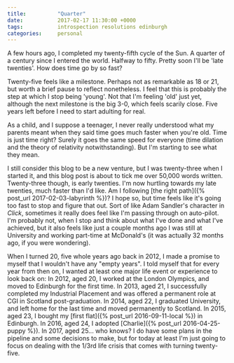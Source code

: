 ```yaml
---
title:          "Quarter"
date:           2017-02-17 11:30:00 +0000
tags:           introspection resolutions edinburgh
categories:     personal
---
```


A few hours ago, I completed my twenty-fifth cycle of the Sun. A quarter of a century since I entered the world. Halfway to fifty. Pretty soon I'll be 'late twenties'. How does time go by so fast?

<!-- Read More -->

Twenty-five feels like a milestone. Perhaps not as remarkable as 18 or 21, but worth a brief pause to reflect nonetheless. I feel that this is probably the step at which I stop being 'young'. Not that I'm feeling 'old' just yet, although the next milestone is the big 3-0, which feels scarily close. Five years left before I need to start adulting for real.

As a child, and I suppose a teenager, I never really understood what my parents meant when they said time goes much faster when you're old. Time is just time right? Surely it goes the same speed for everyone (time dilation and the theory of relativity notwithstanding). But I'm starting to see what they mean.

I still consider this blog to be a new venture, but I was twenty-three when I started it, and this blog post is about to tick me over 50,000 words written. Twenty-three though, is early twenties. I'm now hurtling towards my late twenties, much faster than I'd like. Am I following [the right path]({% post_url 2017-02-03-labyrinth %})? I hope so, but time feels like it's going too fast to stop and figure that out. Sort of like Adam Sandler's character in *Click*, sometimes it really does feel like I'm passing through on auto-pilot. I'm probably not, when I stop and think about what I've done and what I've achieved, but it also feels like just a couple months ago I was still at University and working part-time at McDonald's (it was actually 32 months ago, if you were wondering).

When I turned 20, five whole years ago back in 2012, I made a promise to myself that I wouldn't have any "empty years". I told myself that for every year from then on, I wanted at least one major life event or experience to look back on: In 2012, aged 20, I worked at the London Olympics, and moved to Edinburgh for the first time. In 2013, aged 21, I successfully completed my Industrial Placement and was offered a permanent role at CGI in Scotland post-graduation. In 2014, aged 22, I graduated University, and left home for the last time and moved permanently to Scotland. In 2015, aged 23, I bought my [first flat]({% post_url 2016-09-11-local %}) in Edinburgh. In 2016, aged 24, I adopted [Charlie]({% post_url 2016-04-25-puppy %}). In 2017, aged 25... who knows? I do have some plans in the pipeline and some decisions to make, but for today at least I'm just going to focus on dealing with the 1/3rd life crisis that comes with turning twenty-five.
